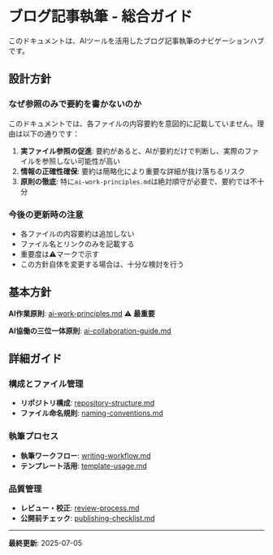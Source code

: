 # ブログ記事執筆 - 総合ガイド

このドキュメントは、AIツールを活用したブログ記事執筆のナビゲーションハブです。

## 設計方針

### なぜ参照のみで要約を書かないのか

このドキュメントでは、各ファイルの内容要約を意図的に記載していません。理由は以下の通りです：

1. **実ファイル参照の促進**: 要約があると、AIが要約だけで判断し、実際のファイルを参照しない可能性が高い
2. **情報の正確性確保**: 要約は簡略化により重要な詳細が抜け落ちるリスク
3. **原則の徹底**: 特に`ai-work-principles.md`は絶対順守が必要で、要約では不十分

### 今後の更新時の注意

- 各ファイルの内容要約は追加しない
- ファイル名とリンクのみを記載する
- 重要度は⚠️マークで示す
- この方針自体を変更する場合は、十分な検討を行う

## 基本方針

**AI作業原則**: [ai-work-principles.md](./ai-work-principles.md) ⚠️ **最重要**

**AI協働の三位一体原則**: [ai-collaboration-guide.md](./ai-collaboration-guide.md)

## 詳細ガイド

### 構成とファイル管理

- **リポジトリ構成**: [repository-structure.md](./repository-structure.md)
- **ファイル命名規則**: [naming-conventions.md](./naming-conventions.md)

### 執筆プロセス

- **執筆ワークフロー**: [writing-workflow.md](./writing-workflow.md)
- **テンプレート活用**: [template-usage.md](./template-usage.md)

### 品質管理

- **レビュー・校正**: [review-process.md](./review-process.md)
- **公開前チェック**: [publishing-checklist.md](./publishing-checklist.md)

---

**最終更新**: 2025-07-05

